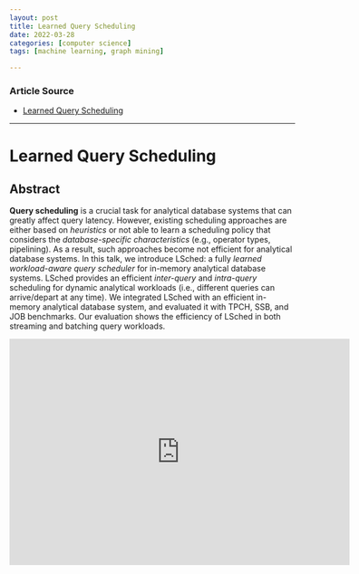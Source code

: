 ```yaml
---
layout: post
title: Learned Query Scheduling
date: 2022-03-28
categories: [computer science]
tags: [machine learning, graph mining]

---
```


### Article Source

* [Learned Query Scheduling](https://www.youtube.com/watch?v=uiMdErKz_rk)


---

# Learned Query Scheduling


## Abstract

**Query scheduling** is a crucial task for analytical database systems that can greatly affect query latency. However, existing scheduling approaches are either based on *heuristics* or not able to learn a scheduling policy that considers the *database-specific characteristics* (e.g., operator types, pipelining). As a result, such approaches become not efficient for analytical database systems. In this talk, we introduce LSched: a fully *learned workload-aware query scheduler* for in-memory analytical database systems. LSched provides an efficient *inter-query* and *intra-query* scheduling for dynamic analytical workloads (i.e., different queries can arrive/depart at any time). We integrated LSched with an efficient in-memory analytical database system, and evaluated it with TPCH, SSB, and JOB benchmarks. Our evaluation shows the efficiency of LSched in both streaming and batching query workloads.


<iframe width="600" height="400" src="https://www.youtube.com/embed/uiMdErKz_rk" title="YouTube video player" frameborder="0" allow="accelerometer; autoplay; clipboard-write; encrypted-media; gyroscope; picture-in-picture" allowfullscreen></iframe>